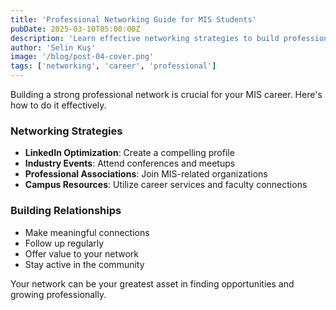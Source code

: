 ```yaml
---
title: 'Professional Networking Guide for MIS Students'
pubDate: 2025-03-10T05:00:00Z
description: 'Learn effective networking strategies to build professional relationships in the MIS field. Discover how to leverage LinkedIn, industry events, and alumni networks.'
author: 'Selin Kuş'
image: '/blog/post-04-cover.png'
tags: ['networking', 'career', 'professional']
---
```


Building a strong professional network is crucial for your MIS career. Here's how to do it effectively.

### Networking Strategies

- **LinkedIn Optimization**: Create a compelling profile
- **Industry Events**: Attend conferences and meetups
- **Professional Associations**: Join MIS-related organizations
- **Campus Resources**: Utilize career services and faculty connections

### Building Relationships

- Make meaningful connections
- Follow up regularly
- Offer value to your network
- Stay active in the community

Your network can be your greatest asset in finding opportunities and growing professionally.
